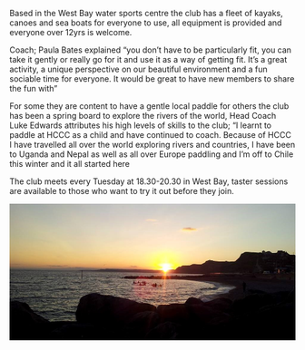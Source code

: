 Based in the West Bay water sports centre the club has a fleet of kayaks, canoes and sea boats for everyone to use, all equipment is provided and everyone over 12yrs is welcome.

Coach; Paula Bates explained “you don’t have to be particularly fit, you can take it gently or really go for it and use it as a way of getting fit. It’s a great activity, a unique perspective on our beautiful environment and a fun sociable time for everyone. It would be great to have new members to share the fun with”

For some they are content to have a gentle local paddle for others the club has been a spring board to explore the rivers of the world, Head Coach Luke Edwards attributes his high levels of skills to the club; “I learnt to paddle at HCCC as a child and have continued to coach. Because of HCCC I have travelled all over the world exploring rivers and countries, I have been to Uganda and Nepal as well as all over Europe paddling and I’m off to Chile this winter and it all started here


The club meets every Tuesday at 18.30-20.30 in West Bay, taster sessions are available to those who want to try it out before they join.

![alt text](Sea%20Kayak%20Sunset.jpg "Logo Title Text 1")
